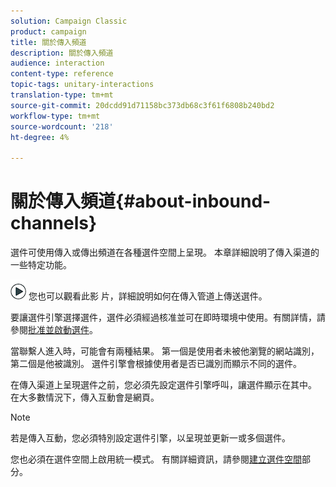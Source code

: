 ```yaml
---
solution: Campaign Classic
product: campaign
title: 關於傳入頻道
description: 關於傳入頻道
audience: interaction
content-type: reference
topic-tags: unitary-interactions
translation-type: tm+mt
source-git-commit: 20dcdd91d71158bc373db68c3f61f6808b240bd2
workflow-type: tm+mt
source-wordcount: '218'
ht-degree: 4%

---
```



# 關於傳入頻道{#about-inbound-channels}

選件可使用傳入或傳出頻道在各種選件空間上呈現。 本章詳細說明了傳入渠道的一些特定功能。

![](assets/do-not-localize/how-to-video.png) 您也可以觀看此影 [](https://helpx.adobe.com/campaign/classic/how-to/deliver-an-offer-on-inbound-channel-in-acv6.html) 片，詳細說明如何在傳入管道上傳送選件。

要讓選件引擎選擇選件，選件必須經過核准並可在即時環境中使用。有關詳情，請參閱[批准並啟動選件](../../interaction/using/approving-and-activating-an-offer.md)。

當聯繫人進入時，可能會有兩種結果。 第一個是使用者未被他瀏覽的網站識別，第二個是他被識別。 選件引擎會根據使用者是否已識別而顯示不同的選件。

在傳入渠道上呈現選件之前，您必須先設定選件引擎呼叫，讓選件顯示在其中。 在大多數情況下，傳入互動會是網頁。

>[!NOTE]
>
>若是傳入互動，您必須特別設定選件引擎，以呈現並更新一或多個選件。
>
>您也必須在選件空間上啟用統一模式。 有關詳細資訊，請參閱[建立選件空間](../../interaction/using/creating-offer-spaces.md)部分。
